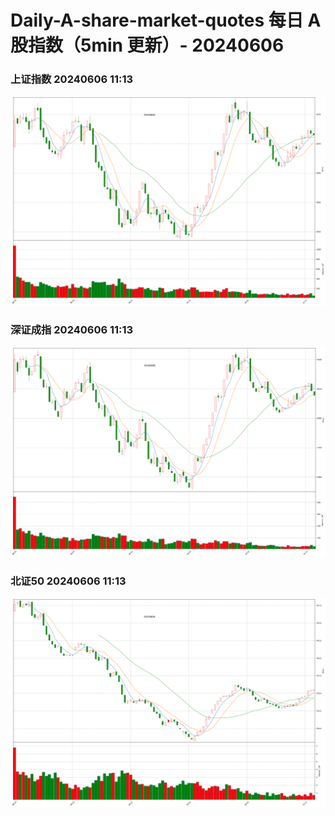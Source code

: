 
# Daily-A-share-market-quotes 每日 A 股指数（5min 更新）- 20240606

### 上证指数 20240606 11:13
![](./fig/2024/6/20240606-sh000001.png)

### 深证成指 20240606 11:13
![](./fig/2024/6/20240606-sz399001.png)

### 北证50 20240606 11:13
![](./fig/2024/6/20240606-bj899050.png)
